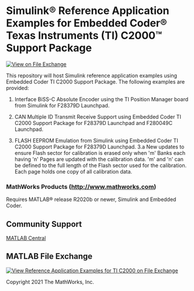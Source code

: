 # **Simulink® Reference Application Examples for Embedded Coder® Texas Instruments (TI) C2000™ Support Package**
<!-- This is the "Title of the contribution" that was approved during the Community Contribution Review Process --> 

[![View <File Exchange Title> on File Exchange](https://www.mathworks.com/matlabcentral/images/matlab-file-exchange.svg)](https://www.mathworks.com/matlabcentral/fileexchange/####-file-exchange-title)  
<!-- Add this icon to the README if this repo also appears on File Exchange via the "Connect to GitHub" feature --> 
This repository will host Simulink reference application examples using  Embedded Coder TI C2000 Support Package. The following examples are provided:

1. Interface BiSS-C Absolute Encoder using the TI Position Manager board from Simulink for F28379D Launchpad.

2. CAN Multiple ID Transmit Receive Support using Embedded Coder TI C2000 Support Package for F28379D Launchpad and F280049C Launchpad.

3. FLASH EEPROM Emulation from Simulink using Embedded Coder TI C2000 Support Package for F28379D Launchpad.
   3.a New updates to ensure Flash sector for calibration is erased only when 'm' Banks each having 'n' Pages are updated with the calibration data.
       'm' and 'n' can be defined to the full length of the Flash sector used for the calibration. Each page holds one copy of all calibration data.

<!--- If your project includes a visualation or any images or an App please include a screenshot in this README --->

### MathWorks Products (http://www.mathworks.com)

Requires MATLAB® release R2020b or newer, Simulink and Embedded Coder.

## Community Support
[MATLAB Central](https://www.mathworks.com/matlabcentral)
## MATLAB File Exchange
[![View Reference Application Examples for TI C2000 on File Exchange](https://www.mathworks.com/matlabcentral/images/matlab-file-exchange.svg)](https://www.mathworks.com/matlabcentral/fileexchange/92788-reference-application-examples-for-ti-c2000)

Copyright 2021 The MathWorks, Inc.


